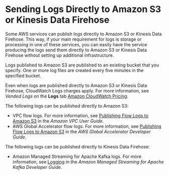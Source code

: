 # Sending Logs Directly to Amazon S3 or Kinesis Data Firehose<a name="Sending-Logs-Directly-To-S3"></a>

Some AWS services can publish logs directly to Amazon S3 or Kinesis Data Firehose\. This way, if your main requirement for logs is storage or processing in one of these services, you can easily have the service producing the logs send them directly to Amazon S3 or Kinesis Data Firehose without setting up additional infrastructure\.

Logs published to Amazon S3 are published to an existing bucket that you specify\. One or more log files are created every five minutes in the specified bucket\.

Even when logs are published directly to Amazon S3 or Kinesis Data Firehose, CloudWatch Logs charges apply\. For more information, see *Vended Logs* on the **Logs** tab [Amazon CloudWatch Pricing](https://aws.amazon.com/cloudwatch/pricing/)\.

The following logs can be published directly to Amazon S3:
+ VPC flow logs\. For more information, see [Publishing Flow Logs to Amazon S3](https://docs.aws.amazon.com/vpc/latest/userguide/flow-logs-s3.html) in the *Amazon VPC User Guide*\.
+ AWS Global Accelerator flow logs\. For more information, see [ Publishing Flow Logs to Amazon S3](https://docs.aws.amazon.com/global-accelerator/latest/dg/monitoring-global-accelerator.flow-logs.html#monitoring-global-accelerator.flow-logs-publishing-S3) in the *AWS Global Accelerator Developer Guide*\.

The following logs can be published directly to Kinesis Data Firehose:
+ Amazon Managed Streaming for Apache Kafka logs\. For more information, see [ Logging](https://docs.aws.amazon.com/msk/latest/developerguide/msk-logging.html) in the *Amazon Managed Streaming for Apache Kafka Developer Guide*\.